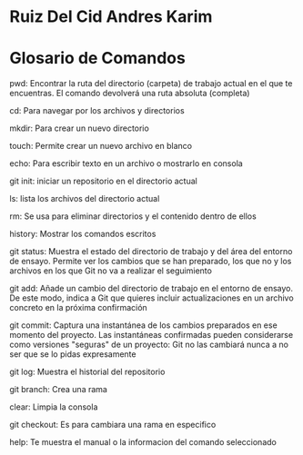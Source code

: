 # Ruiz Del Cid Andres Karim
# Glosario de Comandos

pwd: Encontrar la ruta del directorio (carpeta) de trabajo actual en el que te encuentras. El comando devolverá una ruta absoluta (completa)<br>

cd: Para navegar por los archivos y directorios<br>

mkdir: Para crear un nuevo directorio<br>

touch: Permite crear un nuevo archivo en blanco <br>

echo: Para escribir texto en un archivo o mostrarlo en consola <br>

git init: iniciar un repositorio en el directorio actual <br>

ls: lista los archivos del directorio actual <br>

rm: Se usa para eliminar directorios y el contenido dentro de ellos<br>

history: Mostrar los comandos escritos<br>

git status: Muestra el estado del directorio de trabajo y del área del entorno de ensayo. Permite ver los cambios que se han preparado, los que no y los archivos en los que Git no va a realizar el seguimiento<br>

git add: Añade un cambio del directorio de trabajo en el entorno de ensayo. De este modo, indica a Git que quieres incluir actualizaciones en un archivo concreto en la próxima confirmación <br>

git commit: Captura una instantánea de los cambios preparados en ese momento del proyecto. Las instantáneas confirmadas pueden considerarse como versiones "seguras" de un proyecto: Git no las cambiará nunca a no ser que se lo pidas expresamente <br>

git log: Muestra el historial del repositorio <br>

git branch: Crea una rama <br>

clear: Limpia la consola<br>

git checkout: Es para cambiara una rama en especifico <br>

help: Te muestra el manual o la informacion del comando seleccionado <br>

